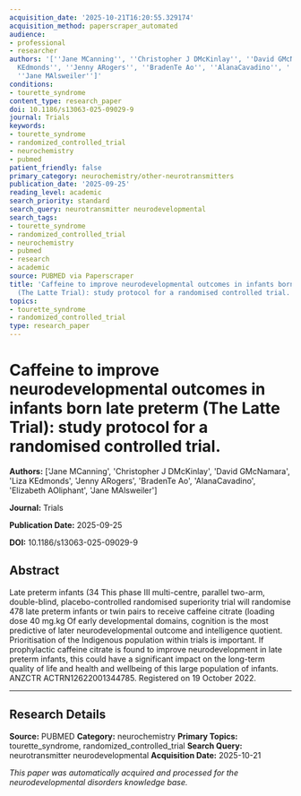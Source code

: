 ```yaml
---
acquisition_date: '2025-10-21T16:20:55.329174'
acquisition_method: paperscraper_automated
audience:
- professional
- researcher
authors: '[''Jane MCanning'', ''Christopher J DMcKinlay'', ''David GMcNamara'', ''Liza
  KEdmonds'', ''Jenny ARogers'', ''BradenTe Ao'', ''AlanaCavadino'', ''Elizabeth AOliphant'',
  ''Jane MAlsweiler'']'
conditions:
- tourette_syndrome
content_type: research_paper
doi: 10.1186/s13063-025-09029-9
journal: Trials
keywords:
- tourette_syndrome
- randomized_controlled_trial
- neurochemistry
- pubmed
patient_friendly: false
primary_category: neurochemistry/other-neurotransmitters
publication_date: '2025-09-25'
reading_level: academic
search_priority: standard
search_query: neurotransmitter neurodevelopmental
search_tags:
- tourette_syndrome
- randomized_controlled_trial
- neurochemistry
- pubmed
- research
- academic
source: PUBMED via Paperscraper
title: 'Caffeine to improve neurodevelopmental outcomes in infants born late preterm
  (The Latte Trial): study protocol for a randomised controlled trial.'
topics:
- tourette_syndrome
- randomized_controlled_trial
type: research_paper
---
```


# Caffeine to improve neurodevelopmental outcomes in infants born late preterm (The Latte Trial): study protocol for a randomised controlled trial.

**Authors:** ['Jane MCanning', 'Christopher J DMcKinlay', 'David GMcNamara', 'Liza KEdmonds', 'Jenny ARogers', 'BradenTe Ao', 'AlanaCavadino', 'Elizabeth AOliphant', 'Jane MAlsweiler']

**Journal:** Trials

**Publication Date:** 2025-09-25

**DOI:** 10.1186/s13063-025-09029-9

## Abstract

Late preterm infants (34 This phase III multi-centre, parallel two-arm, double-blind, placebo-controlled randomised superiority trial will randomise 478 late preterm infants or twin pairs to receive caffeine citrate (loading dose 40 mg.kg Of early developmental domains, cognition is the most predictive of later neurodevelopmental outcome and intelligence quotient. Prioritisation of the Indigenous population within trials is important. If prophylactic caffeine citrate is found to improve neurodevelopment in late preterm infants, this could have a significant impact on the long-term quality of life and health and wellbeing of this large population of infants. ANZCTR ACTRN12622001344785. Registered on 19 October 2022.

---

## Research Details

**Source:** PUBMED
**Category:** neurochemistry
**Primary Topics:** tourette_syndrome, randomized_controlled_trial
**Search Query:** neurotransmitter neurodevelopmental
**Acquisition Date:** 2025-10-21

*This paper was automatically acquired and processed for the neurodevelopmental disorders knowledge base.*
